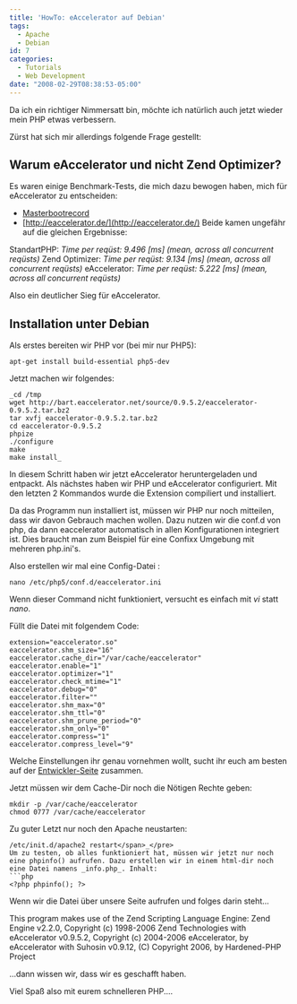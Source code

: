 ```yaml
---
title: 'HowTo: eAccelerator auf Debian'
tags:
  - Apache
  - Debian
id: 7
categories:
  - Tutorials
  - Web Development
date: "2008-02-29T08:38:53-05:00"
---
```


Da ich ein richtiger Nimmersatt bin, möchte ich natürlich auch jetzt wieder mein PHP etwas verbessern.

Zürst hat sich mir allerdings folgende Frage gestellt:

## Warum eAccelerator und nicht Zend Optimizer?

Es waren einige Benchmark-Tests, die mich dazu bewogen haben, mich für eAccelerator zu entscheiden:

*   [Masterbootrecord](http://masterbootrecord.de/blog/Benchmark-eAccelerator-0.9.5-beta2-versus-Zend-Optimizer-3.0.0/Benchmark-eAccelerator-0.9.5-beta2-versus-Zend-Optimizer-3.0.0_2006-04-14_419.html)
*   [http://eaccelerator.de/](http://eaccelerator.de/)
Beide kamen ungefähr auf die gleichen Ergebnisse:

StandartPHP: _Time per reqüst:       9.496 [ms] (mean, across all concurrent reqüsts)_
Zend Optimizer: _Time per reqüst:       9.134 [ms] (mean, across all concurrent reqüsts)_
eAccelerator: _Time per reqüst:       5.222 [ms] (mean, across all concurrent reqüsts)_

Also ein deutlicher Sieg für eAccelerator.

## Installation unter Debian

Als erstes bereiten wir PHP vor (bei mir nur PHP5):
```shell
apt-get install build-essential php5-dev
```
Jetzt machen wir folgendes:
```shell
_cd /tmp
wget http://bart.eaccelerator.net/source/0.9.5.2/eaccelerator-0.9.5.2.tar.bz2
tar xvfj eaccelerator-0.9.5.2.tar.bz2
cd eaccelerator-0.9.5.2
phpize
./configure
make
make install_
```
In diesem Schritt haben wir jetzt eAccelerator heruntergeladen und entpackt. Als nächstes haben wir PHP und eAccelerator configuriert. Mit den letzten 2 Kommandos wurde die Extension compiliert und installiert.

Da das Programm nun installiert ist, müssen wir PHP nur noch mitteilen, dass wir davon Gebrauch machen wollen. Dazu nutzen wir die conf.d von php, da dann eaccelerator automatisch in allen Konfigurationen integriert ist. Dies braucht man zum Beispiel für eine Confixx Umgebung mit mehreren php.ini's.

Also erstellen wir mal eine Config-Datei :
```shell
nano /etc/php5/conf.d/eaccelerator.ini
```
Wenn dieser Command nicht funktioniert, versucht es einfach mit _vi_ statt _nano_.

Füllt die Datei mit folgendem Code:
```
extension="eaccelerator.so"
eaccelerator.shm_size="16"
eaccelerator.cache_dir="/var/cache/eaccelerator"
eaccelerator.enable="1"
eaccelerator.optimizer="1"
eaccelerator.check_mtime="1"
eaccelerator.debug="0"
eaccelerator.filter=""
eaccelerator.shm_max="0"
eaccelerator.shm_ttl="0"
eaccelerator.shm_prune_period="0"
eaccelerator.shm_only="0"
eaccelerator.compress="1"
eaccelerator.compress_level="9"
```
Welche Einstellungen ihr genau vornehmen wollt,  sucht ihr euch am besten auf der [Entwickler-Seite](http://www.eaccelerator.net/wiki/Settings) zusammen.

Jetzt müssen wir dem Cache-Dir noch die Nötigen Rechte geben:
```shell
mkdir -p /var/cache/eaccelerator
chmod 0777 /var/cache/eaccelerator
```
Zu guter Letzt nur noch den Apache neustarten:
```
/etc/init.d/apache2 restart</span>_</pre>
Um zu testen, ob alles funktioniert hat, müssen wir jetzt nur noch eine phpinfo() aufrufen. Dazu erstellen wir in einem html-dir noch eine Datei namens _info.php_. Inhalt:
```php
<?php phpinfo(); ?>
```
Wenn wir die Datei über unsere Seite aufrufen und folges darin steht...

   This program makes use of the Zend Scripting Language Engine:
   Zend Engine v2.2.0, Copyright (c) 1998-2006 Zend Technologies
   with eAccelerator v0.9.5.2, Copyright (c) 2004-2006 eAccelerator, by eAccelerator
   with Suhosin v0.9.12, (C) Copyright 2006, by Hardened-PHP Project

...dann wissen wir, dass wir es geschafft haben.

Viel Spaß also mit eurem schnelleren PHP....
